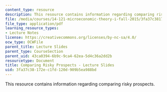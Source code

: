 ```yaml
---
content_type: resource
description: This resource contains information regarding comparing risky prospects.
file: /media/courses/14-121-microeconomic-theory-i-fall-2015/3fa37c38172ec1fd120d909b5ea988bd_MIT14_121F15_7S.pdf
file_type: application/pdf
learning_resource_types:
- Lecture Notes
license: https://creativecommons.org/licenses/by-nc-sa/4.0/
ocw_type: OCWFile
parent_title: Lecture Slides
parent_type: CourseSection
parent_uid: 43ca0394-6b9c-9ca4-62ea-5d4c36a2dd2b
resourcetype: Document
title: Comparing Risky Prospects - Lecture Slides
uid: 3fa37c38-172e-c1fd-120d-909b5ea988bd
---
```

This resource contains information regarding comparing risky prospects.